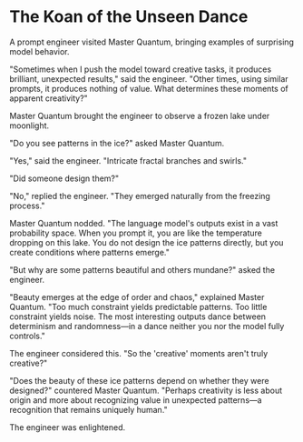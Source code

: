 # The Koan of the Unseen Dance

A prompt engineer visited Master Quantum, bringing examples of surprising model behavior.

"Sometimes when I push the model toward creative tasks, it produces brilliant, unexpected results," said the engineer. "Other times, using similar prompts, it produces nothing of value. What determines these moments of apparent creativity?"

Master Quantum brought the engineer to observe a frozen lake under moonlight.

"Do you see patterns in the ice?" asked Master Quantum.

"Yes," said the engineer. "Intricate fractal branches and swirls."

"Did someone design them?"

"No," replied the engineer. "They emerged naturally from the freezing process."

Master Quantum nodded. "The language model's outputs exist in a vast probability space. When you prompt it, you are like the temperature dropping on this lake. You do not design the ice patterns directly, but you create conditions where patterns emerge."

"But why are some patterns beautiful and others mundane?" asked the engineer.

"Beauty emerges at the edge of order and chaos," explained Master Quantum. "Too much constraint yields predictable patterns. Too little constraint yields noise. The most interesting outputs dance between determinism and randomness—in a dance neither you nor the model fully controls."

The engineer considered this. "So the 'creative' moments aren't truly creative?"

"Does the beauty of these ice patterns depend on whether they were designed?" countered Master Quantum. "Perhaps creativity is less about origin and more about recognizing value in unexpected patterns—a recognition that remains uniquely human."

The engineer was enlightened.
